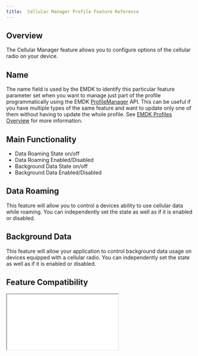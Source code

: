 ```yaml
---
title:  Cellular Manager Profile Feature Reference
---
```


## Overview

The Cellular Manager feature allows you to configure options of the  cellular radio on your device. 

## Name
The name field is used by the EMDK to identify this particular feature parameter set when you want to manage just part of the profile programmatically using the EMDK [ProfileManager](/emdk-for-android/4-0/api/ProfileManager) API. This can be useful if you have multiple types of the same feature and want to update only one of them without having to update the whole profile. See [EMDK Profiles Overview](/emdk-for-android/4-0/guide/profiles/usingwizard) for more information.

## Main Functionality

* Data Roaming State on/off
* Data Roaming Enabled/Disabled 
* Background Data State on/off
* Background Data Enabled/Disabled 

## Data Roaming
This feature will allow you to control a devices ability to use cellular data while roaming. You can independently set the state as well as if it is enabled or disabled.

## Background Data
This feature will allow your application to control background data usage on devices equipped with a cellular radio. You can independently set the state as well as if it is enabled or disabled.

## Feature Compatibility
<iframe src="compare.html#mx=4.3&csp=CellularMgr&os=All&embed=true"></iframe> 
